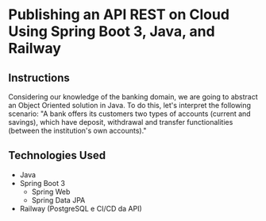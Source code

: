 # Publishing an API REST on Cloud Using Spring Boot 3, Java, and Railway

## Instructions
Considering our knowledge of the banking domain, we are going to abstract an Object Oriented solution in Java. To do this, let's interpret the following scenario: "A bank offers its customers two types of accounts (current and savings), which have deposit, withdrawal and transfer functionalities (between the institution's own accounts)."

## Technologies Used
- Java
- Spring Boot 3
  - Spring Web
  - Spring Data JPA
- Railway (PostgreSQL e CI/CD da API) 
